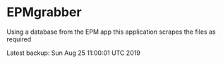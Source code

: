 # EPMgrabber
Using a database from the EPM app this application scrapes the files as required


Latest backup: Sun Aug 25 11:00:01 UTC 2019
